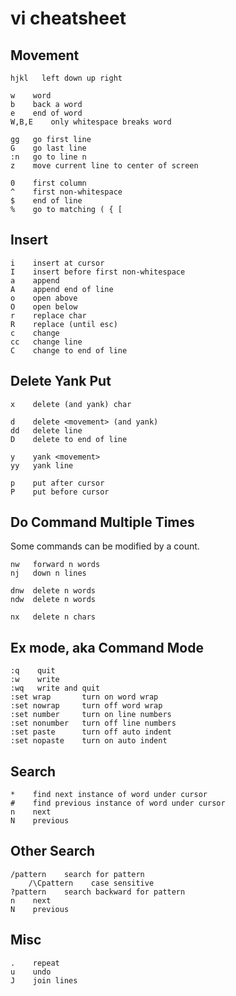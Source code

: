 # vi cheatsheet


## Movement

```
hjkl   left down up right

w    word
b    back a word
e    end of word
W,B,E    only whitespace breaks word

gg   go first line
G    go last line
:n   go to line n
z    move current line to center of screen

0    first column
^    first non-whitespace
$    end of line
%    go to matching ( { [
```

## Insert

```
i    insert at cursor
I    insert before first non-whitespace
a    append
A    append end of line
o    open above
O    open below
r    replace char
R    replace (until esc)
c    change
cc   change line
C    change to end of line
```

## Delete Yank Put

```
x    delete (and yank) char

d    delete <movement> (and yank)
dd   delete line
D    delete to end of line

y    yank <movement>
yy   yank line

p    put after cursor
P    put before cursor
```

## Do Command Multiple Times

Some commands can be modified by a count.
```
nw   forward n words
nj   down n lines

dnw  delete n words
ndw  delete n words

nx   delete n chars
```


## Ex mode, aka Command Mode

```
:q    quit
:w    write
:wq   write and quit
:set wrap       turn on word wrap
:set nowrap     turn off word wrap
:set number     turn on line numbers
:set nonumber   turn off line numbers
:set paste      turn off auto indent
:set nopaste    turn on auto indent
```

## Search

```
*    find next instance of word under cursor
#    find previous instance of word under cursor
n    next
N    previous
```


## Other Search

```
/pattern    search for pattern
    /\Cpattern    case sensitive
?pattern    search backward for pattern
n    next
N    previous
```


## Misc

```
.    repeat
u    undo
J    join lines
```


